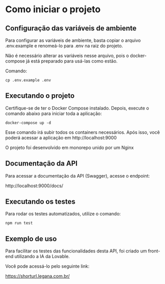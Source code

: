 # Como iniciar o projeto

## Configuração das variáveis de ambiente

Para configurar as variáveis de ambiente, basta copiar o arquivo .env.example e renomeá-lo para .env na raiz do projeto.

Não é necessário alterar as variáveis nesse arquivo, pois o docker-compose já está preparado para usá-las como estão.

Comando:
```
cp .env.example .env
```

## Executando o projeto

Certifique-se de ter o Docker Compose instalado. Depois, execute o comando abaixo para iniciar toda a aplicação:

```
docker-compose up -d
```

Esse comando irá subir todos os containers necessários. Após isso, você poderá acessar a aplicação em http://localhost:9000

O projeto foi desenvolvido em monorepo unido por um Nginx

## Documentação da API

Para acessar a documentação da API (Swagger), acesse o endpoint:

http://localhost:9000/docs/

## Executando os testes

Para rodar os testes automatizados, utilize o comando:

```
npm run test
```

## Exemplo de uso

Para facilitar os testes das funcionalidades desta API, foi criado um front-end utilizando a IA da Lovable.

Você pode acessá-lo pelo seguinte link:

https://shorturl.legana.com.br/